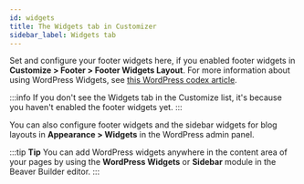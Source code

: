 ```yaml
---
id: widgets
title: The Widgets tab in Customizer
sidebar_label: Widgets tab
---
```


Set and configure your footer widgets here, if you enabled footer widgets in **Customize > Footer > Footer Widgets Layout**. For more information about using WordPress Widgets, see [this WordPress codex article](https://wordpress.org/support/article/wordpress-widgets/).

:::info
If you don't see the Widgets tab in the Customize list, it's because you haven't enabled the footer widgets yet.
:::

You can also configure footer widgets and the sidebar widgets for blog layouts in **Appearance > Widgets** in the WordPress admin panel.

:::tip **Tip**
You can add WordPress widgets anywhere in the content area of your pages by using the **WordPress Widgets** or **Sidebar** module in the Beaver Builder editor.
:::
